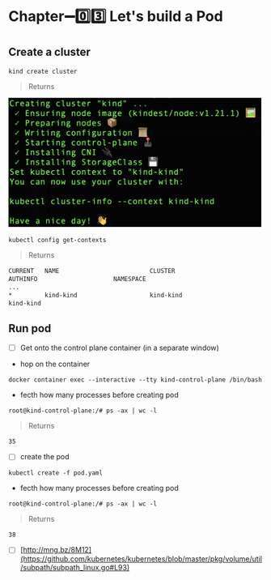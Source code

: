 # Chapter:heavy_minus_sign::zero::three: Let's build a Pod

## Create a cluster

```
kind create cluster
```
> Returns

<img src="../images/kind-return.png" width=500 > </img>

```
kubectl config get-contexts
```
> Returns
```
CURRENT   NAME                         CLUSTER                      AUTHINFO                     NAMESPACE
...
*         kind-kind                    kind-kind                    kind-kind                    
```

## Run pod


- [ ] Get onto the control plane container (in a separate window)

* hop on the container

```
docker container exec --interactive --tty kind-control-plane /bin/bash
````

* fecth how many processes before creating pod

```
root@kind-control-plane:/# ps -ax | wc -l
```
> Returns
```
35
```


- [ ] create the pod

```
kubectl create -f pod.yaml
```

* fecth how many processes before creating pod

```
root@kind-control-plane:/# ps -ax | wc -l
```
> Returns
```
38
```

- [ ] [http://mng.bz/8M12](https://github.com/kubernetes/kubernetes/blob/master/pkg/volume/util/subpath/subpath_linux.go#L93)
